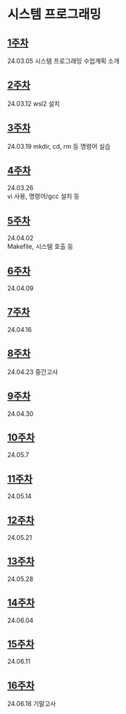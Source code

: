 # 시스템 프로그래밍

## [1주차](https://github.com/Kimra0467/SystemP/tree/main/Week1) 
24.03.05
시스템 프로그래밍 수업계획 소개 

## [2주차](https://github.com/Kimra0467/SystemP/tree/main/Week2)
24.03.12
wsl2 설치

## [3주차](https://github.com/Kimra0467/SystemP/tree/main/Week3)
24.03.19
mkdir, cd, rm 등 명령어 실습
  
## [4주차](https://github.com/Kimra0467/SystemP/tree/main/Week4)  
24.03.26  
vi 사용, 명령어/gcc 설치 등    

## [5주차](https://github.com/Kimra0467/SystemP/tree/main/Week5)  
24.04.02  
Makefile, 시스템 호출 등

## [6주차](https://github.com/Kimra0467/SystemP/tree/main/Week6)  
24.04.09  

## [7주차](https://github.com/Kimra0467/SystemP/tree/main/Week7)  
24.04.16  

## [8주차](https://github.com/Kimra0467/SystemP/tree/main/Week8)  
24.04.23  중간고사

## [9주차](https://github.com/Kimra0467/SystemP/tree/main/Week9) 
24.04.30

## [10주차](https://github.com/Kimra0467/SystemP/tree/main/Week2)
24.05.7

## [11주차](https://github.com/Kimra0467/SystemP/tree/main/Week3)
24.05.14
  
## [12주차](https://github.com/Kimra0467/SystemP/tree/main/Week4)  
24.05.21    

## [13주차](https://github.com/Kimra0467/SystemP/tree/main/Week5)  
24.05.28  

## [14주차](https://github.com/Kimra0467/SystemP/tree/main/Week6)  
24.06.04

## [15주차](https://github.com/Kimra0467/SystemP/tree/main/Week7)  
24.06.11  

## [16주차](https://github.com/Kimra0467/SystemP/tree/main/Week8)  
24.06.18  기말고사
